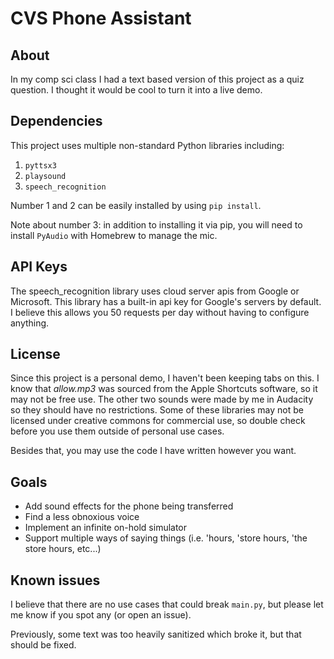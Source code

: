 # CVS Phone Assistant

## About
In my comp sci class I had a text based version of this project as a quiz question. I thought it would be cool to turn it into a live demo.

## Dependencies
This project uses multiple non-standard Python libraries including:

1. `pyttsx3`
2. `playsound`
3. `speech_recognition`

Number 1 and 2 can be easily installed by using `pip install`.

Note about number 3: in addition to installing it via pip, you will need to install `PyAudio` with Homebrew to manage the mic.

## API Keys
The speech_recognition library uses cloud server apis from Google or Microsoft. This library has a built-in api key for Google's servers by default. I believe this allows you 50 requests per day without having to configure anything.

## License
Since this project is a personal demo, I haven't been keeping tabs on this. I know that *allow.mp3* was sourced from the Apple Shortcuts software, so it may not be free use. The other two sounds were made by me in Audacity so they should have no restrictions. Some of these libraries may not be licensed under creative commons for commercial use, so double check before you use them outside of personal use cases.

Besides that, you may use the code I have written however you want.

## Goals
- Add sound effects for the phone being transferred
- Find a less obnoxious voice
- Implement an infinite on-hold simulator
- Support multiple ways of saying things (i.e. 'hours, 'store hours, 'the store hours, etc...)

## Known issues
I believe that there are no use cases that could break `main.py`, but please let me know if you spot any (or open an issue).

Previously, some text was too heavily sanitized which broke it, but that should be fixed.